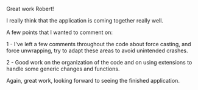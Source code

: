 Great work Robert!

I really think that the application is coming together really well.

A few points that I wanted to comment on:

1 - I've left a few comments throughout the code about force casting, and force unwrapping, try to adapt these areas to avoid unintended crashes.

2 - Good work on the organization of the code and on using extensions to handle some generic changes and functions.

Again, great work, looking forward to seeing the finished application.

